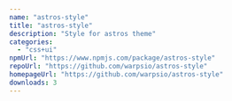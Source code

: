 ```yaml
---
name: "astros-style"
title: "astros-style"
description: "Style for astros theme"
categories:
  - "css+ui"
npmUrl: "https://www.npmjs.com/package/astros-style"
repoUrl: "https://github.com/warpsio/astros-style"
homepageUrl: "https://github.com/warpsio/astros-style"
downloads: 3
---
```

